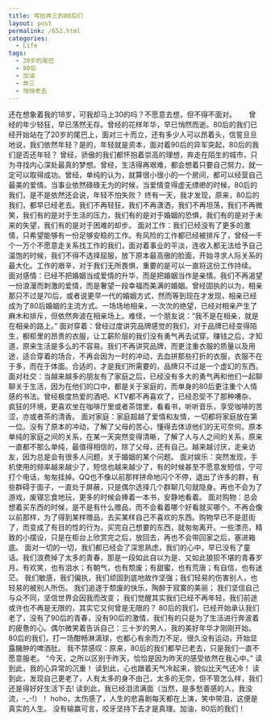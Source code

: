 ```yaml
---
title: 写给奔三的80后们
layout: post
permalink: /652.html
categories:
  - Life
tags:
  - 20岁的尾巴
  - 80后
  - 加油
  - 奔三
  - 悄悄老去
---
```

 还在想象着我的18岁，可我却马上30的吗？不愿意去想，但不得不面对。　　 曾经的年少轻狂，早已荡然无存。曾经的花样年华，早已悄然而逝。80后的我们已经开始站在了20岁的尾巴上，面对三十而立，还有多少人可以昂着头，信誓旦旦地说，我们依然年轻？是的，年轻就是资本，面对着90后的异军突起，80后的我们是否还年轻？ 曾经，骄傲的我们都怀抱着崇高的理想，奔走在陌生的城市，只为寻找内心深处最真的梦想。曾经，生活得再艰难，都会想着只要自己努力，就一定可以取得成功。曾经，单纯的认为，就算很小很小的一个房间，都可以经营自己最美的爱情。当事业依然碌碌无为的时候，当爱情变得虚无缥缈的时候，80后的我们，是不是依然还会说，年轻不怕失败？ 终有一天，我才发现，原来，80后的我们，都早已经老去。我们不再轻狂，我们不再潇洒，我们不再坦荡，我们不再微笑，我们有的是对于生活的压力，我们有的是对于婚姻的恐惧，我们有的是对于未来的失望，我们有的是对于困难的却步。 面对工作：我们已经没有了更多的激情，只希望能够有一份足够安稳的工作。有风险的工作都已经被排斥了，曾经一千个一万个不愿意走关系找工作的我们，面对着事业的平淡，连收入都无法给予自己温饱的时候，我们不得不选择屈服，放下原本最高傲的脸面，开始寻求人际关系的最大化。工作的艰辛，对于我们无所畏惧，重要的是可以一直将这份工作持续。 面对感情：已经不把婚姻当成爱情的升华，而是把婚姻当作是亲情。我们不再渴望一份浪漫而刺激的爱情，而是奢望一段幸福而美满的婚姻。曾经固执的以为，相亲那只不过是70后，或者说更早一代的婚姻方式，然而等到现在才发现，相亲已经成为了80后婚姻的主流方式。一场场地相亲，一次次的绝望，已经对相亲产生了麻木和排斥，但依然奔波在相亲场上。难怪，一个朋友说：“我不是在相亲，就是在相亲的路上。” 面对穿着：曾经过度讲究品牌感觉的我们，对于品牌已经变得陌生，橱柜里的昂贵的衣服，让工薪阶层的我们没有勇气再去试穿。赚钱之后，才知道，原来生活是多么的不容易。我们不再讲究品牌，而更注重衣服的质量以及用途，适合穿着的场合，不再会因为一时的冲动，去血拼那些打折的衣服，衣服不在于多，而在于体面。合适的，才是我们所需要的，品牌只不过是一个虚幻的东西。 面对社交：当越来越多的朋友有了家庭之后，已经没有多大的勇气再和他们一起聊聊关于生活，因为在他们的口中，都是关于家庭的，而单身的80后更注重个人情感的书法。曾经极度热爱的酒吧、KTV都不再喜欢了，已经忍受不了那种嘈杂、疯狂的环境，更喜欢坐在咖啡厅里或者茶馆里，看看书，听听音乐，享受咖啡的苦涩，亦或者茶的清香。 面对家庭：家庭超越了爱情和友情，一切都将家庭放在第一位。没有了原本的冲动，了解了父母的苦心，懂得去体谅他们的无可奈何。原本单纯的家庭之间的关系，在某一天突然变得清晰，了解了人与人之间的关系，原来一直都不那么单纯，最值得相信的，除了父母，还有自己。越来越讨厌，走亲访友，因为总是会有很多人问题，关于婚姻的某个问题。 面对娱乐：突然发现，手机使用的频率越来越少了，短信也越来越少了，有的时候甚至不愿意发短信，宁可打个电话，匆匆挂掉。QQ也不像以前那样拼命地闪个不停，退出了许多的群，有些群碍于面子，一直处于屏蔽，只是偶尔选择几个群聊几句就隐身。再也不会为了游戏，废寝忘食地玩，更多的时候会捧着一本书，安静地看着。 面对购物：总会想着买东西的时候，是不是有什么赠品，而不会看着哪个好看就买哪个。不再会像以前那样，为了得到某样赠品，去买某样自己不喜欢的东西。购物早已不是逛街了，而变成了有目的性的行为，买完自己想要的东西，就匆匆离开。一些漂亮，精致的小摆设，只是在柜台上欣赏完之后，放回去，再也不会带回家之后，塞进箱底。 面对一切的一切，我们都已经会了深思熟虑，我们的心中，早已没有了童话。我们浪费掉了太多的青春，那是一段如此自以为是、又如此狼狈不堪的青春岁月。有欢笑，也有泪水；有朝气，也有颓废；有甜蜜，也有荒唐；有自信，也有迷茫。 我们敏感，我们偏执，我们顽固到底地故作坚强；我们轻易的伤害别人，也轻易的被别人所伤。 我们追逐于颓废的快乐，陶醉于寂寞的美丽； 我们坚信自己与众不同，坚信世界会因我而改变； 我们觉醒其实我们已经不再年轻，我们前途或许也不再是无限的，其实它又何曾是无限的？ 80后的我们，已经开始承认我们老了，没有了90后的青春，没有90后的激情，我们有的只是为了生活进行奔波着的疲惫的心。偶尔微笑着告诉自己：三十岁的男人，我的美好年华才刚刚开始。80后的我们，打一场酣畅淋漓球，也都心有余而力不足。很久没有运动，开始显露臃肿的啤酒肚。 我不禁感叹：原来，80后的我们都早已老去，只是我们一直不愿意服老。 “今天，之所以区别于昨天，恰恰是因为昨天的感受依然在我心中。” 读到此，我的心异常的沉重！ 读到此，心也跟着天气冷起来，貌似比天气还冷！ 读到此，发现自己更老了，人有太多的身不由己，太多的无奈，但不管怎么样，我们还是得好好生活下去! 读到此，我已经泪流满面（当然，是多愁善感的人，我没流，-_-!）！ hoho，太伤感了，人生的悲喜剧每天都在上演，笑中带泪，这便是真实的人生。 没有输赢可言，咬牙坚持下去才是真理。加油，80后的我们！